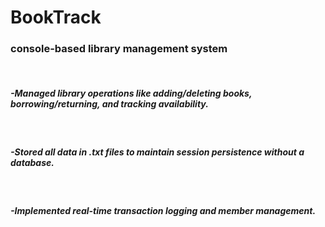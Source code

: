 # BookTrack
<h3>console-based library management system</h3><br>
<h5>-Managed library operations like adding/deleting books, borrowing/returning, and tracking
availability.</h5><br>
<h5>-Stored all data in .txt files to maintain session persistence without a database.</h5><br>
<h5>-Implemented real-time transaction logging and member management.</h5><br>

